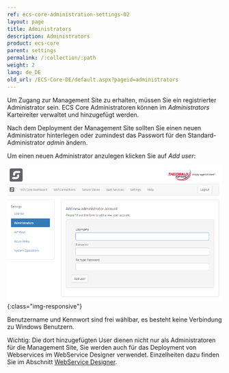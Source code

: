```yaml
---
ref: ecs-core-administration-settings-02
layout: page
title: Administrators
description: Administrators
product: ecs-core
parent: settings
permalink: /:collection/:path
weight: 2
lang: de_DE
old_url: /ECS-Core-DE/default.aspx?pageid=administrators
---
```


Um Zugang zur Management Site zu erhalten, müssen Sie ein registrierter Administrator sein. ECS Core Administratoren können im *Administrators* Karteireiter verwaltet und hinzugefügt werden. 

Nach dem Deployment der Management Site sollten Sie einen neuen Administrator hinterlegen oder zumindest das Passwort für den Standard-Administrator *admin* ändern. 

Um einen neuen Administrator anzulegen klicken Sie auf *Add user*:

![ecscore-administrators](/img/content/ecscore_administrators.png){:class="img-responsive"}

Benutzername und Kennwort sind frei wählbar, es besteht keine Verbindung zu Windows Benutzern. <br>

Wichtig: Die dort hinzugefügten User dienen nicht nur als Administratoren für die Management Site, Sie werden auch für das Deployment von Webservices im WebService Designer verwendet.
Einzelheiten dazu finden Sie im Abschnitt [WebService Designer](../webservices). 
